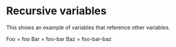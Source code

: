 # Recursive variables

This shows an example of variables that reference other variables.

Foo = foo
Bar = foo-bar
Baz = foo-bar-baz